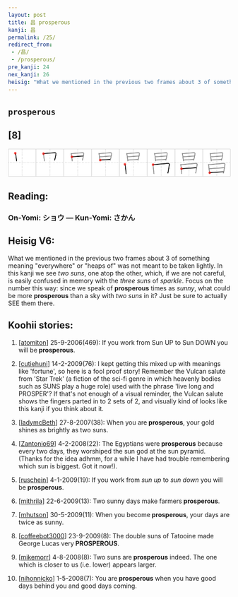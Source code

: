 ```yaml
---
layout: post
title: 昌 prosperous
kanji: 昌
permalink: /25/
redirect_from:
 - /昌/
 - /prosperous/
pre_kanji: 24
nex_kanji: 26
heisig: "What we mentioned in the previous two frames about 3 of something meaning &quot;everywhere&quot; or &quot;heaps of&quot; was not meant to be taken lightly. In this kanji we see <i>two suns</i>, one atop the other, which, if we are not careful, is easily confused in memory with the <i>three suns</i> of <i>sparkle</i>. Focus on the number this way: since we speak of <b>prosperous</b> times as <i>sunny</i>, what could be more <b>prosperous</b> than a sky with <i>two suns</i> in it? Just be sure to actually SEE them there."
---
```


## `prosperous`

## [8]

<div class="stroke"><img src="../images/E6988C.png" /></div>

## Reading:

### On-Yomi: ショウ &mdash; Kun-Yomi: さかん

## Heisig V6:

What we mentioned in the previous two frames about 3 of something meaning &quot;everywhere&quot; or &quot;heaps of&quot; was not meant to be taken lightly. In this kanji we see <i>two suns</i>, one atop the other, which, if we are not careful, is easily confused in memory with the <i>three suns</i> of <i>sparkle</i>. Focus on the number this way: since we speak of <b>prosperous</b> times as <i>sunny</i>, what could be more <b>prosperous</b> than a sky with <i>two suns</i> in it? Just be sure to actually SEE them there.

## Koohii stories:

1) [<a href="http://kanji.koohii.com/profile/atomiton">atomiton</a>] 25-9-2006(469): If you work from Sun UP to Sun DOWN you will be<strong> prosperous</strong>.

2) [<a href="http://kanji.koohii.com/profile/cutiehuni">cutiehuni</a>] 14-2-2009(76): I kept getting this mixed up with meanings like &#039;fortune&#039;, so here is a fool proof story! Remember the Vulcan salute from &#039;Star Trek&#039; (a fiction of the sci-fi genre in which heavenly bodies such as SUNS play a huge role) used with the phrase &#039;live long and PROSPER&#039;? If that&#039;s not enough of a visual reminder, the Vulcan salute shows the fingers parted in to 2 sets of 2, and visually kind of looks like this kanji if you think about it.

3) [<a href="http://kanji.koohii.com/profile/ladymcBeth">ladymcBeth</a>] 27-8-2007(38): When you are<strong> prosperous</strong>, your gold shines as brightly as two suns.

4) [<a href="http://kanji.koohii.com/profile/Zantonio69">Zantonio69</a>] 4-2-2008(22): The Egyptians were<strong> prosperous</strong> because every two days, they worshiped the sun god at the sun pyramid. (Thanks for the idea adhmm, for a while I have had trouble remembering which sun is biggest. Got it now!).

5) [<a href="http://kanji.koohii.com/profile/ruschein">ruschein</a>] 4-1-2009(19): If you work from <em>sun up</em> to <em>sun down</em> you will be<strong> prosperous</strong>.

6) [<a href="http://kanji.koohii.com/profile/mithrila">mithrila</a>] 22-6-2009(13): Two sunny days make farmers<strong> prosperous</strong>.

7) [<a href="http://kanji.koohii.com/profile/mhutson">mhutson</a>] 30-5-2009(11): When you become<strong> prosperous</strong>, your days are twice as sunny.

8) [<a href="http://kanji.koohii.com/profile/coffeebot3000">coffeebot3000</a>] 23-9-2009(8): The double suns of Tatooine made George Lucas very<strong> PROSPEROUS</strong>.

9) [<a href="http://kanji.koohii.com/profile/mikemorr">mikemorr</a>] 4-8-2008(8): Two suns are<strong> prosperous</strong> indeed. The one which is closer to us (i.e. lower) appears larger.

10) [<a href="http://kanji.koohii.com/profile/nihonnicko">nihonnicko</a>] 1-5-2008(7): You are<strong> prosperous</strong> when you have good days behind you and good days coming.

